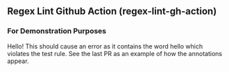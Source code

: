 ## Regex Lint Github Action (regex-lint-gh-action)

### For Demonstration Purposes

Hello! This should cause an error as it contains the word hello which violates the test rule. See the last PR as an example of how the annotations appear.
